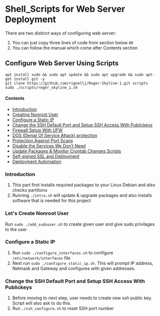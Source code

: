 # Shell_Scripts for Web Server Deployment

There are two distinct ways of configuring web server:
1. You can just copy three lines of code from section below `OR`
2. You can follow the manual which come after Contents section

## Configure Web Server Using Scripts

```
apt install sudo && sudo apt update && sudo apt upgrade && sudo apt-get install git -y
git clone https://github.com/rignellj/Roger-Skyline-1.git scripts
sudo ./scripts/roger_skyline_1.sh
```

#### Contents

- [Introduction](#introduction)
- [Creating Nonroot User](#adduser)
- [Configure a Static IP](#staticIP)
- [Change the SSH Default Port and Setup SSH Access With Publickeys](#sshPubkey)
- [Firewall Setup With UFW](#ufw)
- [DOS (Denial Of Service Attack) protection](#DOS)
- [Protection Against Port Scans](#scanSecure)
- [Disable the Services We Don’t Need](#DisableServices)
- [Update Packages & Monitor Crontab Changes Scripts](#cronScript)
- [Self-signed SSL and Debloyment](#apache)
- [Deployment Automation](#automation)

### Introduction <a id="introduction"></a>
1. This part first installs required packages to your Linux Debian and also checks partitions
2. Running `./intro.sh` will update & upgrade packages and also installs software
that is needed for this project

### Let's Create Nonroot User <a id="adduser"></a>
Run `sudo ./add_sudouser.sh` to create given user and give sudo privilages to the user

### Configure a Static IP <a id="staticIP"></a>
1. Run `sudo ./configure_interfaces.sh` to configure `/etc/network/interfaces` file
2. Next run `sudo ./configure_static_ip.sh`. This will prompt IP address, Netmask and Gateway and configures with given addresses.

### Change the SSH Default Port and Setup SSH Access With Publickeys <a id="sshPubkey"></a>
1. Before moving to next step, user needs to create new ssh public key. Script will also ask to do this.
2. Run `./ssh_configure.sh` to reset SSH port number

